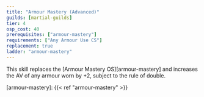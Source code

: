 ```yaml
---
title: "Armour Mastery (Advanced)"
guilds: [martial-guilds]
tier: 4
osp_cost: 40
prerequisites: ["armour-mastery"]
requirements: ["Any Armour Use CS"]
replacement: true
ladder: "armour-mastery"
---
```

This skill replaces the [Armour Mastery OS][armour-mastery] and increases the AV of any armour worn by +2, subject to the rule of double.

[armour-mastery]: {{< ref "armour-mastery" >}}
